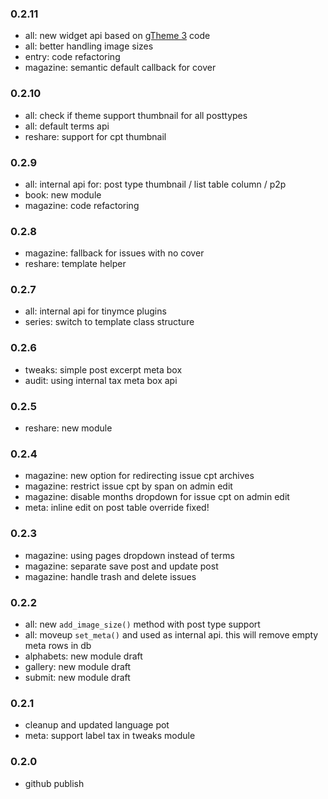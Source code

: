 ### 0.2.11
* all: new widget api based on [gTheme 3](https://github.com/geminorum/gtheme_03) code
* all: better handling image sizes
* entry: code refactoring
* magazine: semantic default callback for cover

### 0.2.10
* all: check if theme support thumbnail for all posttypes
* all: default terms api
* reshare: support for cpt thumbnail

### 0.2.9
* all: internal api for: post type thumbnail / list table column / p2p
* book: new module
* magazine: code refactoring

### 0.2.8
* magazine: fallback for issues with no cover
* reshare: template helper

### 0.2.7
* all: internal api for tinymce plugins
* series: switch to template class structure

### 0.2.6
* tweaks: simple post excerpt meta box
* audit: using internal tax meta box api

### 0.2.5
* reshare: new module

### 0.2.4
* magazine: new option for redirecting issue cpt archives
* magazine: restrict issue cpt by span on admin edit
* magazine: disable months dropdown for issue cpt on admin edit
* meta: inline edit on post table override fixed!

### 0.2.3
* magazine: using pages dropdown instead of terms
* magazine: separate save post and update post
* magazine: handle trash and delete issues

### 0.2.2
* all: new `add_image_size()` method with post type support
* all: moveup `set_meta()` and used as internal api. this will remove empty meta rows in db
* alphabets: new module draft
* gallery: new module draft
* submit: new module draft

### 0.2.1
* cleanup and updated language pot
* meta: support label tax in tweaks module

### 0.2.0
* github publish
